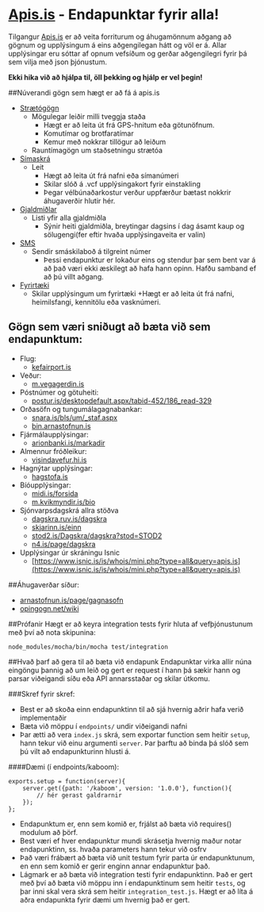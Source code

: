 # [Apis.is](http://apis.is) - Endapunktar fyrir alla!

Tilgangur [Apis.is](http://apis.is) er að veita forriturum og áhugamönnum aðgang að gögnum og upplýsingum á eins aðgengilegan hátt og völ er á. Allar upplýsingar eru sóttar af opnum vefsíðum og gerðar aðgengilegri fyrir þá sem vilja með json þjónustum.

**Ekki hika við að hjálpa til, öll þekking og hjálp er vel þegin!**

##Núverandi gögn sem hægt er að fá á apis.is
+ [Strætógögn](http://apis.is#bus)
	+ Mögulegar leiðir milli tveggja staða
 		+ Hægt er að leita út frá GPS-hnitum eða götunöfnum.
 		+ Komutímar og brotfaratímar
 		+ Kemur með nokkrar tillögur að leiðum
	+ Rauntímagögn um staðsetningu strætóa
+ [Símaskrá](http://apis.is#phone)
	+ Leit
		+ Hægt að leita út frá nafni eða símanúmeri
		+ Skilar slóð á .vcf upplýsingakort fyrir einstakling
		+ Þegar vélbúnaðarkostur verður uppfærður bætast nokkrir áhugaverðir hlutir hér.
+ [Gjaldmiðlar](http://apis.is#currency)
	+ Listi yfir alla gjaldmiðla
		+ Sýnir heiti gjaldmiðla, breytingar dagsins í dag ásamt kaup og sölugengi(fer eftir hvaða upplýsingaveita er valin)
+ [SMS](http://apis.is#sms)
	+ Sendir smáskilaboð á tilgreint númer
		+ Þessi endapunktur er lokaður eins og stendur þar sem bent var á að það væri ekki æskilegt að hafa hann opinn. Hafðu samband ef að þú villt aðgang.
+ [Fyrirtæki](http://apis.is#company)
	+ Skilar upplýsingum um fyrirtæki
		+Hægt er að leita út frá nafni, heimilsfangi, kennitölu eða vasknúmeri.


## Gögn sem væri sniðugt að bæta við sem endapunktum:

+ Flug:
	+ [kefairport.is](http://www.kefairport.is/)
+ Veður:
	+ [m.vegagerdin.is](http://m.vegagerdin.is/)
+ Póstnúmer og götuheiti:
	+ [postur.is/desktopdefault.aspx/tabid-452/186_read-329](http://www.postur.is/desktopdefault.aspx/tabid-452/186_read-329/)
+ Orðasöfn og tungumálagagnabankar:
	+ [snara.is/bls/um/_staf.aspx](http://snara.is/bls/um/_staf.aspx)
	+ [bin.arnastofnun.is](http://bin.arnastofnun.is/)
+ Fjármálaupplýsingar:	
	+ [arionbanki.is/markadir](http://www.arionbanki.is/markadir)
+ Almennur fróðleikur:
	+ [visindavefur.hi.is](http://www.visindavefur.hi.is/)
+ Hagnýtar upplýsingar:
	+ [hagstofa.is](http://www.hagstofa.is/)
+ Bíóupplýsingar:
	+ [midi.is/forsida](http://midi.is/forsida/)
	+ [m.kvikmyndir.is/bio](http://m.kvikmyndir.is/bio/)
+  Sjónvarpsdagskrá allra stöðva
	+ [dagskra.ruv.is/dagskra](http://dagskra.ruv.is/dagskra/)
	+ [skjarinn.is/einn](http://www.skjarinn.is/einn/)
	+ [stod2.is/Dagskra/dagskra?stod=STOD2](http://stod2.is/Dagskra/dagskra?stod=STOD2)
	+ [n4.is/page/dagskra](http://www.n4.is/page/dagskra)
+  Upplýsingar úr skráningu Isnic
    + [https://www.isnic.is/is/whois/mini.php?type=all&query=apis.is](https://www.isnic.is/is/whois/mini.php?type=all&query=apis.is)

##Áhugaverðar síður:
+ [arnastofnun.is/page/gagnasofn](http://arnastofnun.is/page/gagnasofn)
+ [opingogn.net/wiki](http://opingogn.net/wiki/)

##Prófanir
Hægt er að keyra integration tests fyrir hluta af vefþjónustunum með því að nota skipunina:

    node_modules/mocha/bin/mocha test/integration

##Hvað þarf að gera til að bæta við endapunk
Endapunktar virka allir núna eingöngu þannig að um leið og gert er request í hann þá sækir hann og parsar viðeigandi síðu eða API annarsstaðar og skilar útkomu.

###Skref fyrir skref:
+ Best er að skoða einn endapunktinn til að sjá hvernig aðrir hafa verið implementaðir
+ Bæta við möppu í `endpoints/` undir viðeigandi nafni
+ Þar ætti að vera `index.js` skrá, sem exportar function sem heitir `setup`, hann tekur við einu argumenti `server`. Þar þarftu að binda þá slóð sem þú vilt að endapunkturinn hlusti á.

####Dæmi (í endpoints/kaboom):

    exports.setup = function(server){
        server.get({path: '/kaboom', version: '1.0.0'}, function(){
            // hér gerast galdrarnir
        });
    };

+ Endapunktum er, enn sem komið er, frjálst að bæta við requires() modulum að þörf.
+ Best væri ef hver endapunktur mundi skrásetja hvernig maður notar endapunktinn, ss. hvaða parameters hann tekur við osfrv
+ Það væri frábært að bæta við unit testum fyrir parta úr endapunktunum, en enn sem komið er gerir enginn annar endapunktur það.
+ Lágmark er að bæta við integration testi fyrir endapunktinn. Það er gert með því að bæta við möppu inn í endapunktinum sem heitir `tests`, og þar inni skal vera skrá sem heitir `integration_test.js`. Hægt er að líta á aðra endapunkta fyrir dæmi um hvernig það er gert.

